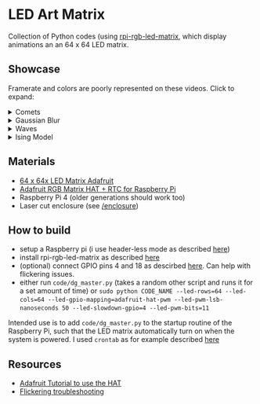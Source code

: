 # LED Art Matrix

Collection of Python codes (using [rpi-rgb-led-matrix](https://github.com/hzeller/rpi-rgb-led-matrix), which display animations an an 64 x 64 LED matrix. 



## Showcase
Framerate and colors are poorly represented on these videos. Click to expand:
<details >
  <summary>Comets</summary>
<img src="/vid/dg_planets_1.gif" width="300"/>
<img src="/vid/dg_planets_2.gif" width="300"/></br>

see `code/dg_planets.py`. Variable modes are available with:
- Planets which don't move
- different interactions between particles (purely attractive, attractive and repulsive if close, attractive but bouncing off each other)
- different boundary conditions

</details>

<details >
  <summary>Gaussian Blur</summary>
<img src="/vid/dg_blur.gif" width="300"/></br>
see `code/dg_gaussian_blur.py` 
</details>

<details >
  <summary>Waves</summary>
<img src="/vid/dg_waves.gif" width="300"/></br>
see `code/dg_waves.py`
</details>


<details >
  <summary>Ising Model</summary>
<img src="/vid/dg_ising_model.gif" width="300"/></br>
see `code/dg_ising_model.py`
</details>

## Materials
- [64 x 64x LED Matrix Adafruit](https://www.adafruit.com/product/4732)
- [Adafruit RGB Matrix HAT + RTC for Raspberry Pi](https://www.adafruit.com/product/2345)
- Raspberry Pi 4 (older generations should work too)
- Laser cut enclosure (see [/enclosure](/enclosure/))


## How to build
- setup a Raspberry pi (i use header-less mode as described [here](https://www.tomshardware.com/reviews/raspberry-pi-headless-setup-how-to,6028.html))
- install rpi-rgb-led-matrix as described [here](https://learn.adafruit.com/adafruit-rgb-matrix-plus-real-time-clock-hat-for-raspberry-pi/driving-matrices#step-6-log-into-your-pi-to-install-and-run-software-1745233)
- (optional) connect GPIO pins 4 and 18 as descirbed [here](https://github.com/hzeller/rpi-rgb-led-matrix/tree/master#improving-flicker). Can help with flickering issues.
- either run `code/dg_master.py` (takes a random other script and runs it for a set amount of time) or 
```sudo python CODE_NAME --led-rows=64 --led-cols=64 --led-gpio-mapping=adafruit-hat-pwm --led-pwm-lsb-nanoseconds 50 --led-slowdown-gpio=4 --led-pwm-bits=11 ```

Intended use is to add `code/dg_master.py` to the startup routine of the Raspberry Pi, such that the LED matrix automatically turn on when the system is powered. I used `crontab` as for example described [here](https://www.circuitbasics.com/starting-programs-automatically-using-cron-on-a-raspberry-pi/)








## Resources
- [Adafruit Tutorial to use the HAT](https://learn.adafruit.com/adafruit-rgb-matrix-plus-real-time-clock-hat-for-raspberry-pi)
- [Flickering troubleshooting](https://github.com/hzeller/rpi-rgb-led-matrix/tree/master#troubleshooting)

